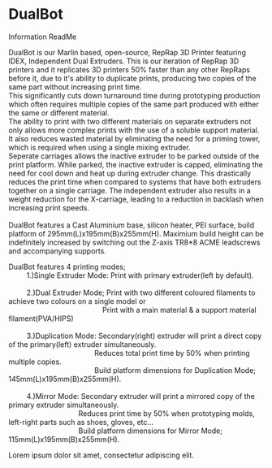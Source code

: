 # DualBot
Information ReadMe

DualBot is our Marlin based, open-source, RepRap 3D Printer featuring IDEX, Independent Dual Extruders. This is our iteration of RepRap 3D printers and it replicates 3D printers 50% faster than any other RepRaps before it, due to it's ability to duplicate prints, producing two copies of the same part without increasing print time.<br>
This significantly cuts down turnaround time during prototyping production which often requires multiple copies of the same part produced with either the same or different material.<br>
The ability to print with two different materials on separate extruders not only allows more complex prints with the use of a soluble support material. It also reduces wasted material by eliminating the need for a priming tower, which is required when using a single mixing extruder.<br>
Seperate carriages allows the inactive extruder to be parked outside of the print platform. While parked, the inactive extruder is capped, eliminating the need for cool down and heat up during extruder change. This drastically reduces the print time when compared to systems that have both extruders together on a single carriage. The independent extruder also results in a weight reduction for the X-carriage, leading to a reduction in backlash when increasing print speeds.<br><br>
DualBot features a Cast Aluminium base, silicon heater,  PEI surface, build platform of 295mm(L)x195mm(B)x255mm(H). Maximium build height can be indefinitely increased by switching out the Z-axis TR8*8 ACME leadscrews and accompanying supports. 

DualBot features 4 printing modes;<br>
&nbsp;&nbsp;&nbsp;&nbsp;&nbsp;&nbsp;&nbsp;&nbsp;
1.)Single Extruder Mode: Print with primary extruder(left by default).<br><br>
&nbsp;&nbsp;&nbsp;&nbsp;&nbsp;&nbsp;&nbsp;&nbsp;
2.)Dual Extruder Mode; Print with two different coloured filaments to achieve two colours on a single model or<br> &nbsp;&nbsp;&nbsp;&nbsp;&nbsp;&nbsp;&nbsp;&nbsp;&nbsp;&nbsp;&nbsp;&nbsp;&nbsp;&nbsp;&nbsp;&nbsp;&nbsp;&nbsp;&nbsp;&nbsp;&nbsp;&nbsp;&nbsp;&nbsp;&nbsp;&nbsp;&nbsp;&nbsp;&nbsp;&nbsp;&nbsp;&nbsp;&nbsp;&nbsp;&nbsp;&nbsp;&nbsp;&nbsp;&nbsp;&nbsp;&nbsp;&nbsp;&nbsp;&nbsp;&nbsp;&nbsp;
Print with a main material & a support material filament(PVA/HIPS)<br><br>
&nbsp;&nbsp;&nbsp;&nbsp;&nbsp;&nbsp;&nbsp;&nbsp;
3.)Duplication Mode: Secondary(right) extruder will print a direct copy of the primary(left) extruder simultaneously.<br>
&nbsp;&nbsp;&nbsp;&nbsp;&nbsp;&nbsp;&nbsp;&nbsp;&nbsp;&nbsp;&nbsp;&nbsp;&nbsp;&nbsp;&nbsp;&nbsp;&nbsp;&nbsp;&nbsp;&nbsp;&nbsp;&nbsp;&nbsp;&nbsp;&nbsp;&nbsp;&nbsp;&nbsp;&nbsp;&nbsp;&nbsp;&nbsp;&nbsp;&nbsp;&nbsp;&nbsp;&nbsp;&nbsp;&nbsp;&nbsp;&nbsp;&nbsp;
Reduces total print time by 50% when printing multiple copies.<br>
&nbsp;&nbsp;&nbsp;&nbsp;&nbsp;&nbsp;&nbsp;&nbsp;&nbsp;&nbsp;&nbsp;&nbsp;&nbsp;&nbsp;&nbsp;&nbsp;&nbsp;&nbsp;&nbsp;&nbsp;&nbsp;&nbsp;&nbsp;&nbsp;&nbsp;&nbsp;&nbsp;&nbsp;&nbsp;&nbsp;&nbsp;&nbsp;&nbsp;&nbsp;&nbsp;&nbsp;&nbsp;&nbsp;&nbsp;&nbsp;&nbsp;&nbsp;
Build platform dimensions for Duplication Mode; 145mm(L)x195mm(B)x255mm(H).<br><br>
&nbsp;&nbsp;&nbsp;&nbsp;&nbsp;&nbsp;&nbsp;&nbsp;
4.)Mirror Mode: Secondary extruder will print a mirrored copy of the primary extruder simultaneously.<br>
&nbsp;&nbsp;&nbsp;&nbsp;&nbsp;&nbsp;&nbsp;&nbsp;&nbsp;&nbsp;&nbsp;&nbsp;&nbsp;&nbsp;&nbsp;&nbsp;&nbsp;&nbsp;&nbsp;&nbsp;&nbsp;&nbsp;&nbsp;&nbsp;&nbsp;&nbsp;&nbsp;&nbsp;&nbsp;&nbsp;&nbsp;&nbsp;&nbsp;&nbsp;
Reduces print time by 50% when prototyping molds, left-right parts such as shoes, gloves, etc...<br>
&nbsp;&nbsp;&nbsp;&nbsp;&nbsp;&nbsp;&nbsp;&nbsp;&nbsp;&nbsp;&nbsp;&nbsp;&nbsp;&nbsp;&nbsp;&nbsp;&nbsp;&nbsp;&nbsp;&nbsp;&nbsp;&nbsp;&nbsp;&nbsp;&nbsp;&nbsp;&nbsp;&nbsp;&nbsp;&nbsp;&nbsp;&nbsp;&nbsp;&nbsp;
Build platform dimensions for Mirror Mode; 115mm(L)x195mm(B)x255mm(H).<br>

Lorem ipsum dolor sit amet, consectetur adipiscing elit.
